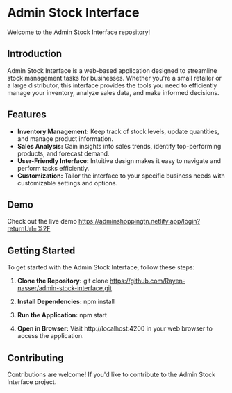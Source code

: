# Admin Stock Interface

Welcome to the Admin Stock Interface repository!

## Introduction

Admin Stock Interface is a web-based application designed to streamline stock management tasks for businesses. Whether you're a small retailer or a large distributor, this interface provides the tools you need to efficiently manage your inventory, analyze sales data, and make informed decisions.

## Features

- **Inventory Management:** Keep track of stock levels, update quantities, and manage product information.
- **Sales Analysis:** Gain insights into sales trends, identify top-performing products, and forecast demand.
- **User-Friendly Interface:** Intuitive design makes it easy to navigate and perform tasks efficiently.
- **Customization:** Tailor the interface to your specific business needs with customizable settings and options.

## Demo

Check out the live demo https://adminshoppingtn.netlify.app/login?returnUrl=%2F
## Getting Started

To get started with the Admin Stock Interface, follow these steps:

1. **Clone the Repository:**
git clone https://github.com/Rayen-nasser/admin-stock-interface.git

3. **Install Dependencies:**
npm install

4. **Run the Application:**
npm start


5. **Open in Browser:**
Visit http://localhost:4200 in your web browser to access the application.

## Contributing

Contributions are welcome! If you'd like to contribute to the Admin Stock Interface project.

